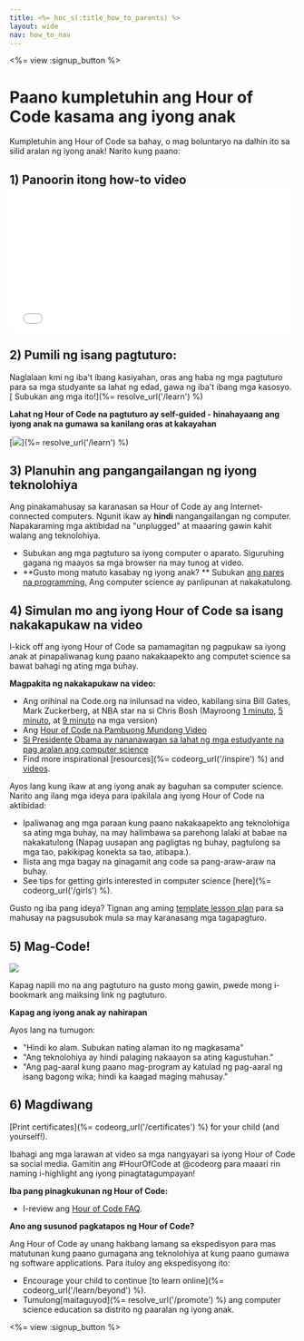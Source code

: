 ```yaml
---
title: <%= hoc_s(:title_how_to_parents) %>
layout: wide
nav: how_to_nav
---
```

<%= view :signup_button %>

# Paano kumpletuhin ang Hour of Code kasama ang iyong anak

Kumpletuhin ang Hour of Code sa bahay, o mag boluntaryo na dalhin ito sa silid aralan ng iyong anak! Narito kung paano:

## 1) Panoorin itong how-to video <iframe width="500" height="255" src="//www.youtube.com/embed/SrnvvWDm73k" frameborder="0" allowfullscreen mark="crwd-mark"></iframe> 

## 2) Pumili ng isang pagtuturo:

Naglalaan kmi ng iba't ibang kasiyahan, oras ang haba ng mga pagtuturo para sa mga studyante sa lahat ng edad, gawa ng iba't ibang mga kasosyo. [ Subukan ang mga ito!](%= resolve_url('/learn') %)

**Lahat ng Hour of Code na pagtuturo ay self-guided - hinahayaang ang iyong anak na gumawa sa kanilang oras at kakayahan**

[![](/images/fit-700/tutorials.png)](%= resolve_url('/learn') %)

## 3) Planuhin ang pangangailangan ng iyong teknolohiya

Ang pinakamahusay sa karanasan sa Hour of Code ay ang Internet-connected computers. Ngunit ikaw ay **hindi** nangangailangan ng computer. Napakaraming mga aktibidad na "unplugged" at maaaring gawin kahit walang ang teknolohiya.

- Subukan ang mga pagtuturo sa iyong computer o aparato. Siguruhing gagana ng maayos sa mga browser na may tunog at video.
- **Gusto mong matuto kasabay ng iyong anak? ** Subukan [ang pares na programming.](http://www.ncwit.org/resources/pair-programming-box-power-collaborative-learning) Ang computer science ay panlipunan at nakakatulong.

## 4) Simulan mo ang iyong Hour of Code sa isang nakakapukaw na video

I-kick off ang iyong Hour of Code sa pamamagitan ng pagpukaw sa iyong anak at pinapaliwanag kung paano nakakaapekto ang computet science sa bawat bahagi ng ating mga buhay.

**Magpakita ng nakakapukaw na video:**

- Ang orihinal na Code.org na inilunsad na video, kabilang sina Bill Gates, Mark Zuckerberg, at NBA star na si Chris Bosh (Mayroong [1 minuto](https://www.youtube.com/watch?v=qYZF6oIZtfc), [5 minuto](https://www.youtube.com/watch?v=nKIu9yen5nc), at [9 minuto](https://www.youtube.com/watch?v=dU1xS07N-FA) na mga version)
- Ang [Hour of Code na Pambuong Mundong Video](https://www.youtube.com/watch?v=KsOIlDT145A)
- [Si Presidente Obama ay nananawagan sa lahat ng mga estudyante na pag aralan ang computer science](https://www.youtube.com/watch?v=6XvmhE1J9PY)
- Find more inspirational [resources](%= codeorg_url('/inspire') %) and [videos](https://www.youtube.com/playlist?list=PLzdnOPI1iJNfpD8i4Sx7U0y2MccnrNZuP).

Ayos lang kung ikaw at ang iyong anak ay baguhan sa computer science. Narito ang ilang mga ideya para ipakilala ang iyong Hour of Code na aktibidad:

- Ipaliwanag ang mga paraan kung paano nakakaapekto ang teknolohiga sa ating mga buhay, na may halimbawa sa parehong lalaki at babae na nakakatulong (Napag uusapan ang pagligtas ng buhay, pagtulong sa mga tao, pakikipag konekta sa tao, atibapa.).
- Ilista ang mga bagay na ginagamit ang code sa pang-araw-araw na buhay.
- See tips for getting girls interested in computer science [here](%= codeorg_url('/girls') %).

Gusto ng iba pang ideya? Tignan ang aming [template lesson plan](/files/AfterschoolEducatorLessonPlanOutline.docx) para sa mahusay na pagsusubok mula sa may karanasang mga tagapagturo.

## 5) Mag-Code!

<img src="/images/fit-700/tutorial-short-link.png" />

Kapag napili mo na ang pagtuturo na gusto mong gawin, pwede mong i-bookmark ang maiksing link ng pagtuturo.

**Kapag ang iyong anak ay nahirapan**

Ayos lang na tumugon:

- "Hindi ko alam. Subukan nating alaman ito ng magkasama"
- "Ang teknolohiya ay hindi palaging nakaayon sa ating kagustuhan."
- "Ang pag-aaral kung paano mag-program ay katulad ng pag-aaral ng isang bagong wika; hindi ka kaagad maging mahusay."

## 6) Magdiwang

[Print certificates](%= codeorg_url('/certificates') %) for your child (and yourself!).

Ibahagi ang mga larawan at video sa mga nangyayari sa iyong Hour of Code sa social media. Gamitin ang #HourOfCode at @codeorg para maaari rin naming i-highlight ang iyong pinagtatagumpayan!

**Iba pang pinagkukunan ng Hour of Code:**

- I-review ang [Hour of Code FAQ](https://support.code.org/hc/en-us/categories/200147083-Hour-of-Code).

**Ano ang susunod pagkatapos ng Hour of Code?**

Ang Hour of Code ay unang hakbang lamang sa ekspedisyon para mas matutunan kung paano gumagana ang teknolohiya at kung paano gumawa ng software applications. Para ituloy ang ekspedisyong ito:

- Encourage your child to continue [to learn online](%= codeorg_url('/learn/beyond') %).
- Tumulong[maitaguyod](%= resolve_url('/promote') %) ang computer science education sa distrito ng paaralan ng iyong anak.

<%= view :signup_button %>